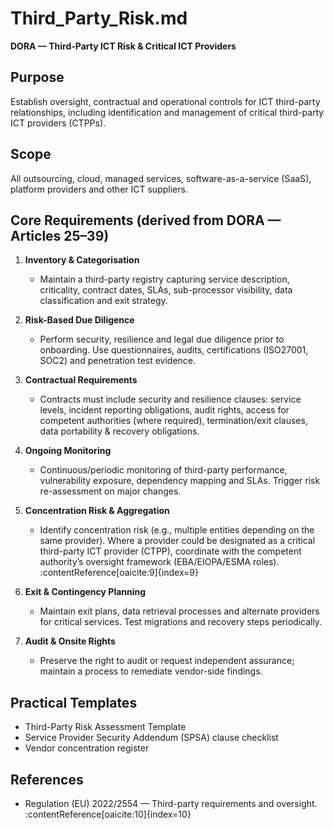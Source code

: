 # Third_Party_Risk.md
**DORA — Third-Party ICT Risk & Critical ICT Providers**

## Purpose
Establish oversight, contractual and operational controls for ICT third-party relationships, including identification and management of critical third-party ICT providers (CTPPs).

## Scope
All outsourcing, cloud, managed services, software-as-a-service (SaaS), platform providers and other ICT suppliers.

## Core Requirements (derived from DORA — Articles 25–39)
1. **Inventory & Categorisation**
   - Maintain a third-party registry capturing service description, criticality, contract dates, SLAs, sub-processor visibility, data classification and exit strategy.

2. **Risk-Based Due Diligence**
   - Perform security, resilience and legal due diligence prior to onboarding. Use questionnaires, audits, certifications (ISO27001, SOC2) and penetration test evidence.

3. **Contractual Requirements**
   - Contracts must include security and resilience clauses: service levels, incident reporting obligations, audit rights, access for competent authorities (where required), termination/exit clauses, data portability & recovery obligations.

4. **Ongoing Monitoring**
   - Continuous/periodic monitoring of third-party performance, vulnerability exposure, dependency mapping and SLAs. Trigger risk re-assessment on major changes.

5. **Concentration Risk & Aggregation**
   - Identify concentration risk (e.g., multiple entities depending on the same provider). Where a provider could be designated as a critical third-party ICT provider (CTPP), coordinate with the competent authority’s oversight framework (EBA/EIOPA/ESMA roles). :contentReference[oaicite:9]{index=9}

6. **Exit & Contingency Planning**
   - Maintain exit plans, data retrieval processes and alternate providers for critical services. Test migrations and recovery steps periodically.

7. **Audit & Onsite Rights**
   - Preserve the right to audit or request independent assurance; maintain a process to remediate vendor-side findings.

## Practical Templates
- Third-Party Risk Assessment Template  
- Service Provider Security Addendum (SPSA) clause checklist  
- Vendor concentration register

## References
- Regulation (EU) 2022/2554 — Third-party requirements and oversight. :contentReference[oaicite:10]{index=10}
